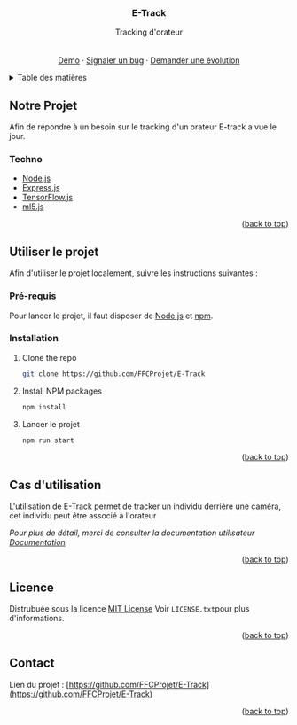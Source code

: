 <!-- PROJECT LOGO -->
<br />
<div align="center">
<h3 align="center">E-Track</h3>

  <p align="center">
    Tracking d'orateur
    <br />
    <br />
    <br />
    <a href="https://github.com/FFCProjet/E-Track">Demo</a>
    ·
    <a href="https://github.com/FFCProjet/E-Track/issues">Signaler un bug</a>
    ·
    <a href="https://github.com/FFCProjet/E-Track/issues">Demander une évolution</a>
  </p>
</div>



<!-- TABLE OF CONTENTS -->
<details>
  <summary>Table des matières</summary>
  <ol>
    <li>
      <a href="#about-the-project">Notre projet</a>
      <ul>
        <li><a href="#built-with">Techno</a></li>
      </ul>
    </li>
    <li>
      <a href="#getting-started">Utiliser le projet</a>
      <ul>
        <li><a href="#prerequisites">Pré-requis</a></li>
        <li><a href="#installation">Installation</a></li>
      </ul>
    </li>
    <li><a href="#usage">Cas d'utilisation</a></li>
    <li><a href="#license">License</a></li>
    <li><a href="#contact">Contact</a></li>
  </ol>
</details>



<!-- ABOUT THE PROJECT -->
## Notre Projet

Afin de répondre à un besoin sur le tracking d'un orateur E-track a vue le jour.

### Techno

* [Node.js](https://nodejs.org/en/)
* [Express.js](https://expressjs.com/fr/)
* [TensorFlow.js](https://www.tensorflow.org/)
* [ml5.js](https://ml5js.org/)
<p align="right">(<a href="#top">back to top</a>)</p>


<!-- GETTING STARTED -->
## Utiliser le projet

Afin d'utiliser le projet localement, suivre les instructions suivantes :

### Pré-requis

Pour lancer le projet, il faut disposer de [Node.js](https://nodejs.dev/) et [npm](https://www.npmjs.com/).

### Installation

1. Clone the repo
   ```sh
   git clone https://github.com/FFCProjet/E-Track
   ```
2. Install NPM packages
   ```sh
   npm install
   ```
3. Lancer le projet
   ```js
   npm run start
   ```

<p align="right">(<a href="#top">back to top</a>)</p>



<!-- USAGE EXAMPLES -->
## Cas d'utilisation

L'utilisation de E-Track permet de tracker un individu derrière une caméra, cet individu peut être associé à l'orateur

_Pour plus de détail, merci de consulter la documentation utilisateur [Documentation](https://example.com)_

<p align="right">(<a href="#top">back to top</a>)</p>

<!-- LICENSE -->
## Licence

Distrubuée sous la licence [MIT License](https://opensource.org/licenses/MIT) Voir `LICENSE.txt`pour plus d'informations.

<p align="right">(<a href="#top">back to top</a>)</p>



<!-- CONTACT -->
## Contact

Lien du projet : [https://github.com/FFCProjet/E-Track](https://github.com/FFCProjet/E-Track)

<p align="right">(<a href="#top">back to top</a>)</p>

[contributors-shield]: https://img.shields.io/github/contributors/b4cktr4ck5r3/prdll4_bu.svg?style=for-the-badge
[contributors-url]: https://github.com/b4cktr4ck5r3/prdll4_bu/graphs/contributors
[forks-shield]: https://img.shields.io/github/forks/b4cktr4ck5r3/prdll4_bu.svg?style=for-the-badge
[forks-url]: https://github.com/b4cktr4ck5r3/prdll4_bu/network/members
[stars-shield]: https://img.shields.io/github/stars/b4cktr4ck5r3/prdll4_bu.svg?style=for-the-badge
[stars-url]: https://github.com/b4cktr4ck5r3/prdll4_bu/stargazers
[issues-shield]: https://img.shields.io/github/issues/b4cktr4ck5r3/prdll4_bu.svg?style=for-the-badge
[issues-url]: https://github.com/b4cktr4ck5r3/prdll4_bu/issues
[license-shield]: https://img.shields.io/badge/License-CC%20BY%204.0-lightgrey.svg?style=for-the-badge
[license-url]: https://github.com/b4cktr4ck5r3/prdll4_bu/blob/master/LICENSE.txt
